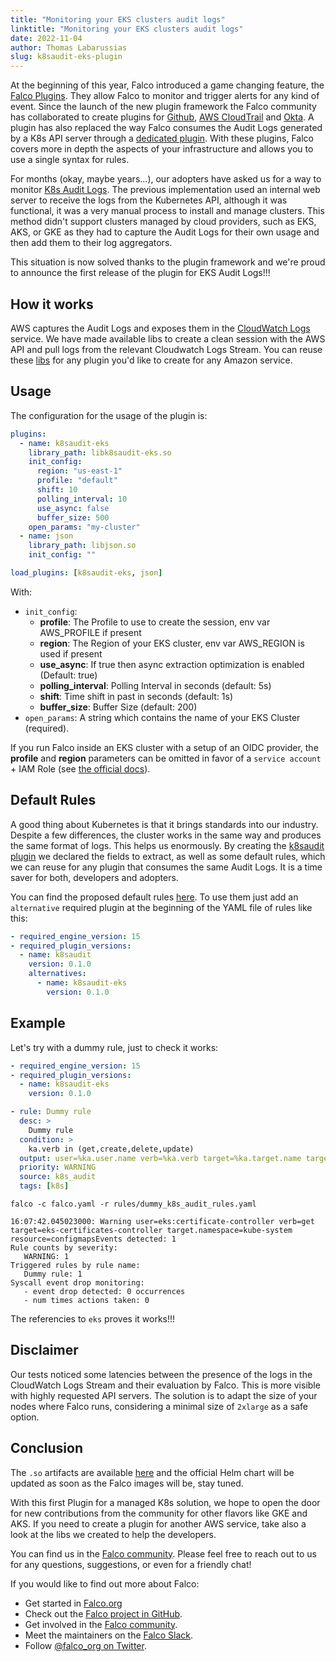 ```yaml
---
title: "Monitoring your EKS clusters audit logs"
linktitle: "Monitoring your EKS clusters audit logs"
date: 2022-11-04
author: Thomas Labarussias
slug: k8saudit-eks-plugin
---
```


At the beginning of this year, Falco introduced a game changing feature, the [Falco Plugins](https://falco.org/blog/falco-announcing-plugins/). They allow Falco to monitor and trigger alerts for any kind of event. Since the launch of the new plugin framework the Falco community has collaborated to create plugins for [Github](https://github.com/falcosecurity/plugins/tree/master/plugins/github), [AWS CloudTrail](https://github.com/falcosecurity/plugins/tree/master/plugins/cloudtrail) and [Okta](https://github.com/falcosecurity/plugins/tree/master/plugins/okta). A plugin has also replaced the way Falco consumes the Audit Logs generated by a K8s API server through a [dedicated plugin](https://github.com/falcosecurity/plugins/tree/master/plugins/k8saudit). With these plugins, Falco covers more in depth the aspects of your infrastructure and allows you to use a single syntax for rules.

For months (okay, maybe years...), our adopters have asked us for a way to monitor [K8s Audit Logs](https://kubernetes.io/docs/tasks/debug/debug-cluster/audit/). The previous implementation used an internal web server to receive the logs from the Kubernetes API, although it was functional, it was a very manual process to install and manage clusters. This method didn't support clusters managed by cloud providers, such as EKS, AKS, or GKE as they had to capture the Audit Logs for their own usage and then add them to their log aggregators.

This situation is now solved thanks to the plugin framework and we're proud to announce the first release of the plugin for EKS Audit Logs!!!

## How it works

AWS captures the Audit Logs and exposes them in the [CloudWatch Logs](https://docs.aws.amazon.com/AmazonCloudWatch/latest/logs/WhatIsCloudWatchLogs.html) service. We have made available libs to create a clean session with the AWS API and pull logs from the relevant Cloudwatch Logs Stream. You can reuse these [libs](https://github.com/falcosecurity/plugins/tree/master/shared/go/aws) for any plugin you'd like to create for any Amazon service.

## Usage

The configuration for the usage of the plugin is:

```yaml
plugins:
  - name: k8saudit-eks
    library_path: libk8saudit-eks.so
    init_config:
      region: "us-east-1"
      profile: "default"
      shift: 10
      polling_interval: 10
      use_async: false
      buffer_size: 500
    open_params: "my-cluster"
  - name: json
    library_path: libjson.so
    init_config: ""

load_plugins: [k8saudit-eks, json]
```
With:
* `init_config`:
  * **profile**: The Profile to use to create the session, env var AWS_PROFILE if present
  * **region**: The Region of your EKS cluster, env var AWS_REGION is used if present
  * **use_async**: If true then async extraction optimization is enabled (Default: true)
  * **polling_interval**: Polling Interval in seconds (default: 5s)
  * **shift**: Time shift in past in seconds (default: 1s)
  * **buffer_size**: Buffer Size (default: 200)
* `open_params`: A string which contains the name of your EKS Cluster (required).

If you run Falco inside an EKS cluster with a setup of an OIDC provider, the **profile** and **region** parameters can be omitted in favor of a `service account` + IAM Role (see [the official docs](https://docs.aws.amazon.com/eks/latest/userguide/enable-iam-roles-for-service-accounts.html)).

## Default Rules

A good thing about Kubernetes is that it brings standards into our industry. Despite a few differences, the cluster works in the same way and produces the same format of logs. This helps us enormously. By creating the [k8saudit plugin](https://github.com/falcosecurity/plugins/tree/master/plugins/k8saudit) we declared the fields to extract, as well as some default rules, which we can reuse for any plugin that consumes the same Audit Logs. It is a time saver for both, developers and adopters.

You can find the proposed default rules [here](https://github.com/falcosecurity/plugins/blob/master/plugins/k8saudit/rules/k8s_audit_rules.yaml). To use them just add an `alternative` required plugin at the beginning of the YAML file of rules like this:

```yaml
- required_engine_version: 15
- required_plugin_versions:
  - name: k8saudit
    version: 0.1.0
    alternatives:
      - name: k8saudit-eks
        version: 0.1.0
```

## Example

Let's try with a dummy rule, just to check it works:

```yaml
- required_engine_version: 15
- required_plugin_versions:
  - name: k8saudit-eks
    version: 0.1.0

- rule: Dummy rule
  desc: >
    Dummy rule
  condition: >
    ka.verb in (get,create,delete,update)
  output: user=%ka.user.name verb=%ka.verb target=%ka.target.name target.namespace=%ka.target.namespace resource=%ka.target.resource
  priority: WARNING
  source: k8s_audit
  tags: [k8s]
```

```shell
falco -c falco.yaml -r rules/dummy_k8s_audit_rules.yaml 
```

```shell
16:07:42.045023000: Warning user=eks:certificate-controller verb=get target=eks-certificates-controller target.namespace=kube-system resource=configmapsEvents detected: 1
Rule counts by severity:
   WARNING: 1
Triggered rules by rule name:
   Dummy rule: 1
Syscall event drop monitoring:
   - event drop detected: 0 occurrences
   - num times actions taken: 0
```

The referencies to `eks` proves it works!!!

## Disclaimer

Our tests noticed some latencies between the presence of the logs in the CloudWatch Logs Stream and their evaluation by Falco. This is more visible with highly requested API servers. The solution is to adapt the size of your nodes where Falco runs, considering a minimal size of `2xlarge` as a safe option.

## Conclusion

The `.so` artifacts are available [here](https://download.falco.org/?prefix=plugins/stable/) and the official Helm chart will be updated as soon as the Falco images will be, stay tuned.

With this first Plugin for a managed K8s solution, we hope to open the door for new contributions from the community for other flavors like GKE and AKS. If you need to create a plugin for another AWS service, take also a look at the libs we created to help the developers.

You can find us in the [Falco community](https://github.com/falcosecurity/community). Please feel free to reach out to us for any questions, suggestions, or even for a friendly chat!

If you would like to find out more about Falco:

* Get started in [Falco.org](http://falco.org/)
* Check out the [Falco project in GitHub](https://github.com/falcosecurity/falco).
* Get involved in the [Falco community](https://falco.org/community/).
* Meet the maintainers on the [Falco Slack](https://kubernetes.slack.com/?redir=%2Farchives%2FCMWH3EH32).
* Follow [@falco_org on Twitter](https://twitter.com/falco_org).
